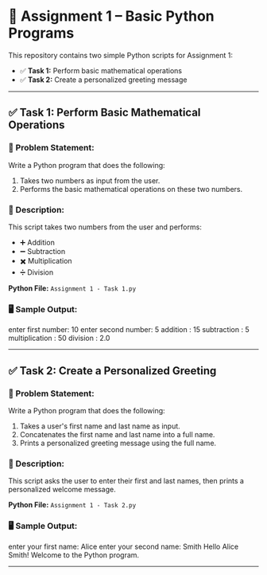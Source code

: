 # 🐍 Assignment 1 – Basic Python Programs

This repository contains two simple Python scripts for Assignment 1:

- ✅ **Task 1:** Perform basic mathematical operations
- ✅ **Task 2:** Create a personalized greeting message

---

## ✅ Task 1: Perform Basic Mathematical Operations

### 📌 Problem Statement:
Write a Python program that does the following:
1. Takes two numbers as input from the user.
2. Performs the basic mathematical operations on these two numbers.

### 📄 Description:
This script takes two numbers from the user and performs:

- ➕ Addition  
- ➖ Subtraction  
- ✖️ Multiplication  
- ➗ Division

**Python File:** `Assignment 1 - Task 1.py`

### 🖥️ Sample Output:
enter first number: 10
enter second number: 5
addition : 15
subtraction : 5
multiplication : 50
division : 2.0

---

## ✅ Task 2: Create a Personalized Greeting

### 📌 Problem Statement:
Write a Python program that does the following:
1. Takes a user's first name and last name as input.
2. Concatenates the first name and last name into a full name.
3. Prints a personalized greeting message using the full name.

### 📄 Description:
This script asks the user to enter their first and last names, then prints a personalized welcome message.

**Python File:** `Assignment 1 - Task 2.py`

### 🖥️ Sample Output:
enter your first name: Alice
enter your second name: Smith
Hello Alice Smith! Welcome to the Python program.

---
